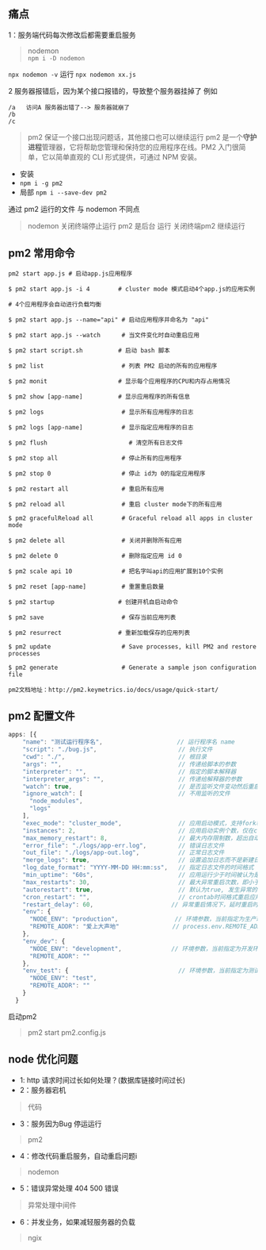 ## 痛点
1：服务端代码每次修改后都需要重启服务

>nodemon  
`npm i -D nodemon`

`npx nodemon -v`
运行
`npx nodemon xx.js`


2 服务器报错后，因为某个接口报错的，导致整个服务器挂掉了
例如
~~~
/a   访问A 服务器出错了--> 服务器就崩了
/b
/c
~~~

> pm2  保证一个接口出现问题话，其他接口也可以继续运行
> pm2 是一个**守护进程**管理器，它将帮助您管理和保持您的应用程序在线。PM2 入门很简单，它以简单直观的 C​​LI 形式提供，可通过 NPM 安装。

- 安装
- `npm i -g pm2`
- 局部 `npm i --save-dev pm2`

通过 pm2 运行的文件  与 nodemon 不同点
> nodemon 关闭终端停止运行 
> pm2 是后台 运行 关闭终端pm2 继续运行 

## pm2 常用命令

~~~
pm2 start app.js # 启动app.js应用程序

$ pm2 start app.js -i 4        # cluster mode 模式启动4个app.js的应用实例

# 4个应用程序会自动进行负载均衡

$ pm2 start app.js --name="api" # 启动应用程序并命名为 "api"

$ pm2 start app.js --watch      # 当文件变化时自动重启应用

$ pm2 start script.sh          # 启动 bash 脚本

$ pm2 list                      # 列表 PM2 启动的所有的应用程序

$ pm2 monit                    # 显示每个应用程序的CPU和内存占用情况

$ pm2 show [app-name]          # 显示应用程序的所有信息

$ pm2 logs                      # 显示所有应用程序的日志

$ pm2 logs [app-name]           # 显示指定应用程序的日志

$ pm2 flush                       # 清空所有日志文件

$ pm2 stop all                  # 停止所有的应用程序

$ pm2 stop 0                    # 停止 id为 0的指定应用程序

$ pm2 restart all               # 重启所有应用

$ pm2 reload all                # 重启 cluster mode下的所有应用

$ pm2 gracefulReload all        # Graceful reload all apps in cluster mode

$ pm2 delete all                # 关闭并删除所有应用

$ pm2 delete 0                  # 删除指定应用 id 0

$ pm2 scale api 10              # 把名字叫api的应用扩展到10个实例

$ pm2 reset [app-name]          # 重置重启数量

$ pm2 startup                  # 创建开机自启动命令

$ pm2 save                      # 保存当前应用列表

$ pm2 resurrect                # 重新加载保存的应用列表

$ pm2 update                    # Save processes, kill PM2 and restore processes

$ pm2 generate                  # Generate a sample json configuration file

pm2文档地址：http://pm2.keymetrics.io/docs/usage/quick-start/
~~~

## pm2 配置文件
~~~js
apps: [{
    "name": "测试运行程序名",                     // 运行程序名 name          
    "script": "./bug.js",                       // 执行文件
    "cwd": "./",                                // 根目录
    "args": "",                                 // 传递给脚本的参数
    "interpreter": "",                          // 指定的脚本解释器
    "interpreter_args": "",                     // 传递给解释器的参数
    "watch": true,                              // 是否监听文件变动然后重启
    "ignore_watch": [                           // 不用监听的文件
      "node_modules",
      "logs"
    ],
    "exec_mode": "cluster_mode",                // 应用启动模式，支持fork和cluster模式
    "instances": 2,                             // 应用启动实例个数，仅在cluster模式有效 默认为fork；或者 max
    "max_memory_restart": 8,                    // 最大内存限制数，超出自动重启
    "error_file": "./logs/app-err.log",         // 错误日志文件
    "out_file": "./logs/app-out.log",           // 正常日志文件
    "merge_logs": true,                         // 设置追加日志而不是新建日志
    "log_date_format": "YYYY-MM-DD HH:mm:ss",   // 指定日志文件的时间格式
    "min_uptime": "60s",                        // 应用运行少于时间被认为是异常启动
    "max_restarts": 30,                         // 最大异常重启次数，即小于min_uptime运行时间重启次数；
    "autorestart": true,                        // 默认为true, 发生异常的情况下自动重启
    "cron_restart": "",                         // crontab时间格式重启应用，目前只支持cluster模式;
    "restart_delay": 60,                      // 异常重启情况下，延时重启时间
    "env": {
      "NODE_ENV": "production",                // 环境参数，当前指定为生产环境 process.env.NODE_ENV
      "REMOTE_ADDR": "爱上大声地"               // process.env.REMOTE_ADDR
    },
    "env_dev": {
      "NODE_ENV": "development",              // 环境参数，当前指定为开发环境 pm2 start app.js --env_dev
      "REMOTE_ADDR": ""
    },
    "env_test": {                               // 环境参数，当前指定为测试环境 pm2 start app.js --env_test
      "NODE_ENV": "test",
      "REMOTE_ADDR": ""
    }
  }
~~~

启动pm2
> pm2 start pm2.config.js 
## node 优化问题

- 1: http 请求时间过长如何处理？(数据库链接时间过长)
- 2：服务器宕机 
> 代码
- 3：服务因为Bug 停运运行  
> pm2
- 4：修改代码重启服务，自动重启问题i
> nodemon 
- 5：错误异常处理 404  500 错误
> 异常处理中间件
- 6：并发业务，如果减轻服务器的负载  
> ngix 

